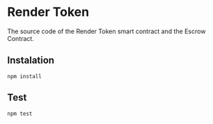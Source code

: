 # Render Token

The source code of the Render Token smart contract and the Escrow Contract.

## Instalation

`npm install`

## Test

`npm test`